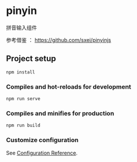 # pinyin

拼音输入组件

参考借鉴 ： https://github.com/sxei/pinyinjs

## Project setup
```
npm install
```

### Compiles and hot-reloads for development
```
npm run serve
```

### Compiles and minifies for production
```
npm run build
```

### Customize configuration
See [Configuration Reference](https://cli.vuejs.org/config/).
